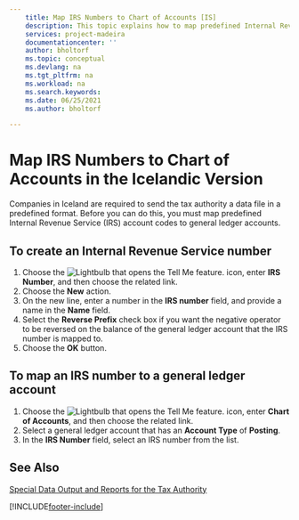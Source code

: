 ```yaml
---
    title: Map IRS Numbers to Chart of Accounts [IS]
    description: This topic explains how to map predefined Internal Revenue Service (IRS) account codes to general ledger accounts.
    services: project-madeira 
    documentationcenter: ''
    author: bholtorf
    ms.topic: conceptual
    ms.devlang: na
    ms.tgt_pltfrm: na
    ms.workload: na
    ms.search.keywords:
    ms.date: 06/25/2021
    ms.author: bholtorf

---
```

# Map IRS Numbers to Chart of Accounts in the Icelandic Version
Companies in Iceland are required to send the tax authority a data file in a predefined format. Before you can do this, you must map predefined Internal Revenue Service (IRS) account codes to general ledger accounts.  

## To create an Internal Revenue Service number  

1.  Choose the ![Lightbulb that opens the Tell Me feature.](../../media/ui-search/search_small.png "Tell me what you want to do") icon, enter **IRS Number**, and then choose the related link.  
2.  Choose the **New** action.  
3.  On the new line, enter a number in the **IRS number** field, and provide a name in the **Name** field.  
4.  Select the **Reverse Prefix** check box if you want the negative operator to be reversed on the balance of the general ledger account that the IRS number is mapped to.  
5.  Choose the **OK** button.  

## To map an IRS number to a general ledger account  

1.  Choose the ![Lightbulb that opens the Tell Me feature.](../../media/ui-search/search_small.png "Tell me what you want to do") icon, enter **Chart of Accounts**, and then choose the related link.  
2.  Select a general ledger account that has an **Account Type** of **Posting**.  
3.  In the **IRS Number** field, select an IRS number from the list.  

## See Also  
 [Special Data Output and Reports for the Tax Authority](special-data-output-and-reports-for-the-tax-authority.md) 


[!INCLUDE[footer-include](../../includes/footer-banner.md)]